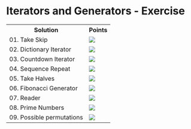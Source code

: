 <h1>Iterators and Generators - Exercise</h1>
<table>
  <tr>
    <th>Solution</th>
    <th>Points</th>
  </tr>
  <tr>
    <td>01. Take Skip</td>
    <td><img src="https://geps.dev/progress/100"></td>
  </tr>
  <tr>
    <td>02. Dictionary Iterator</td>
    <td><img src="https://geps.dev/progress/100"></td>
  </tr>
  <tr>
    <td>03. Countdown Iterator</td>
    <td><img src="https://geps.dev/progress/100"></td>
  </tr>
  <tr>
    <td>04. Sequence Repeat</td>
    <td><img src="https://geps.dev/progress/100"></td>
  </tr>
  <tr>
    <td>05. Take Halves</td>
    <td><img src="https://geps.dev/progress/100"></td>
  </tr>
  <tr>
    <td>06. Fibonacci Generator</td>
    <td><img src="https://geps.dev/progress/100"></td>
  </tr>
  <tr>
    <td>07. Reader</td>
    <td><img src="https://geps.dev/progress/100"></td>
  </tr>
  <tr>
    <td>08. Prime Numbers</td>
    <td><img src="https://geps.dev/progress/100"></td>
  </tr>
  <tr>
    <td>09. Possible permutations</td>
    <td><img src="https://geps.dev/progress/100"></td>
  </tr>
</table>

